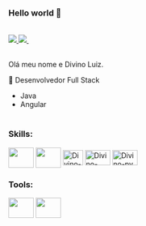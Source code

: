  
  
 
  
 
### Hello world 👋
 <br> 

<div>
  <a href="mailto:divinoluizdev@outlook.com">
    <img src="https://img.shields.io/badge/Microsoft_Outlook-0078D4?style=for-the-badge&logo=microsoft-outlook&logoColor=whit" target="_blank">
  </a>
  <a href="https://www.linkedin.com/in/divino-luiz/" target="blank">
    <img src="https://img.shields.io/badge/-LinkedIn-%230077B5?style=for-the-badge&logo=linkedin&logoColor=white" target="_blank">
  </a>
  <a href="https://divinoluiz.netlify.app/" target="_blank">
    <img src="https://img.shields.io/badge/Portfolio-%23000000.svg?style=for-the-badge&logo=firefox&logoColor=#FF7139" alt="" />
  </a>
</div <br><br>

 

Olá meu nome e  Divino Luiz.

 
 🌱 Desenvolvedor Full Stack 
 - Java 
 - Angular
 <br><br>

 
 
<div>
  
  ### Skills:
   
   <img align="center"    height="40" width="50" src="https://cdn.jsdelivr.net/gh/devicons/devicon/icons/java/java-original.svg" /> 
    
   <img align="center"    height="40" width="50" src="https://cdn.jsdelivr.net/gh/devicons/devicon/icons/javascript/javascript-plain.svg" />
  <img align="center" alt=" Divino-TS" height="30" width="40" src="https://cdn.jsdelivr.net/gh/devicons/devicon/icons/typescript/typescript-original.svg"> 
  
<!--    <img align="center"    height="40" width="50" src="https://cdn.jsdelivr.net/gh/devicons/devicon/icons/css3/css3-original-wordmark.svg"/>
   <img align="center"   height="40" width="50" src="https://cdn.jsdelivr.net/gh/devicons/devicon/icons/html5/html5-original-wordmark.svg"/> -->
        
  <img align="center" alt="Divino-Node" height="30" width="50" src="https://cdn.jsdelivr.net/gh/devicons/devicon/icons/nodejs/nodejs-original.svg">
 <img align="center" alt="Divino-py" height="30"  width="50" src="https://cdn.jsdelivr.net/gh/devicons/devicon/icons/python/python-original.svg">  
  
   
   ### Tools:
   <img align="center"    height="40" width="50" src="https://cdn.jsdelivr.net/gh/devicons/devicon/icons/mysql/mysql-original.svg" />    
   <img align="center"    height="40" width="50" src="https://cdn.jsdelivr.net/gh/devicons/devicon/icons/postgresql/postgresql-original.svg" />


</div>
  <br><br> 
<!--  
<div>
    <img height="180em" src="https://github-readme-stats.vercel.app/api?username=DivinoLuizdev&show_icons=true&theme=dark">  
  <img height="180em" src="https://github-readme-stats.vercel.app/api/top-langs/?username=NelsoonMendees&layout=compact&langs_count=16&theme=dark"/>
</div>-->
 

 
 
 
